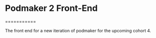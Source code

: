 # Podmaker 2 Front-End
===========

The front end for a new iteration of podmaker for the upcoming cohort 4.
